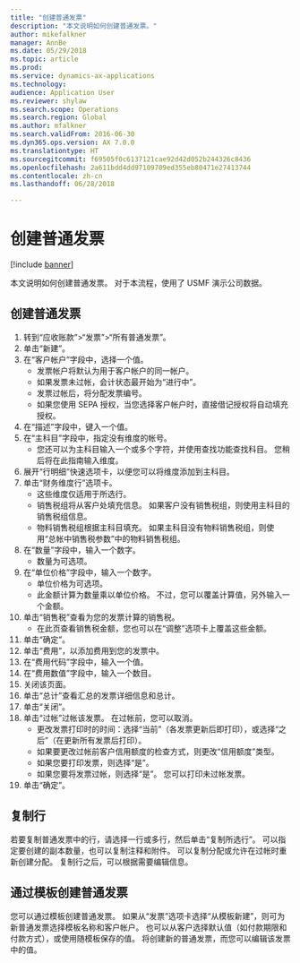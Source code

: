 ```yaml
--- 
title: "创建普通发票"
description: "本文说明如何创建普通发票。"
author: mikefalkner
manager: AnnBe
ms.date: 05/29/2018
ms.topic: article
ms.prod: 
ms.service: dynamics-ax-applications
ms.technology: 
audience: Application User
ms.reviewer: shylaw
ms.search.scope: Operations
ms.search.region: Global
ms.author: mfalkner
ms.search.validFrom: 2016-06-30
ms.dyn365.ops.version: AX 7.0.0
ms.translationtype: HT
ms.sourcegitcommit: f69505f0c6137121cae92d42d052b244326c8436
ms.openlocfilehash: 2a611bdd4dd97109709ed355eb80471e27413744
ms.contentlocale: zh-cn
ms.lasthandoff: 06/28/2018

---
```


# <a name="create-a-free-text-invoice"></a>创建普通发票

[!include [banner](../includes/banner.md)]

本文说明如何创建普通发票。 对于本流程，使用了 USMF 演示公司数据。

## <a name="create-a-free-text-invoice"></a>创建普通发票

1. 转到“应收账款”>“发票”>“所有普通发票”。
2. 单击“新建”。
3. 在“客户帐户”字段中，选择一个值。
    * 发票帐户将默认为用于客户帐户的同一帐户。   
    * 如果发票未过帐，会计状态最开始为“进行中”。   
    * 发票过帐后，将分配发票编号。  
    * 如果您使用 SEPA 授权，当您选择客户帐户时，直接借记授权将自动填充授权。  
4. 在“描述”字段中，键入一个值。
5. 在“主科目”字段中，指定没有维度的帐号。
    * 您还可以为主科目输入一个或多个字符，并使用查找功能查找科目。 您稍后将在此指南输入维度。  
6. 展开“行明细”快速选项卡，以便您可以将维度添加到主科目。
7. 单击“财务维度行”选项卡。
    * 这些维度仅适用于所选行。    
    * 销售税组将从客户处填充信息。 如果客户没有销售税组，则使用主科目的销售税组信息。  
    * 物料销售税组根据主科目填充。 如果主科目没有物料销售税组，则使用“总帐中销售税参数”中的物料销售税组。    
8. 在“数量”字段中，输入一个数字。
    * 数量为可选项。  
9. 在“单位价格”字段中，输入一个数字。
    * 单位价格为可选项。  
    * 此金额计算为数量乘以单位价格。 不过，您可以覆盖计算值，另外输入一个金额。  
10. 单击“销售税”查看为您的发票计算的销售税。
    * 在此页查看销售税金额，您也可以在“调整”选项卡上覆盖这些金额。  
11. 单击“确定”。
12. 单击“费用”，以添加费用到您的发票中。 
13. 在“费用代码”字段中，输入一个值。
14. 在“费用数值”字段中，输入一个数目。
15. 关闭该页面。
16. 单击“总计”查看汇总的发票详细信息和总计。
17. 单击“关闭”。
18. 单击“过帐”过帐该发票。 在过帐前，您可以取消。
    * 更改发票打印时的时间：选择“当前”（各发票更新后即打印），或选择“之后”（在更新所有发票后打印）。  
    * 如果要更改过帐前客户信用额度的检查方式，则更改“信用额度”类型。  
    * 如果您要打印发票，则选择“是”。  
    * 如果您要将发票过帐，则选择“是”。 您可以打印未过帐发票。  
19. 单击“确定”。

## <a name="copy-lines"></a>复制行
若要复制普通发票中的行，请选择一行或多行，然后单击“复制所选行”。 可以指定要创建的副本数量，也可以复制注释和附件。 可以复制分配或允许在过帐时重新创建分配。 复制行之后，可以根据需要编辑信息。 

## <a name="create-a-free-text-invoice-from-a-template"></a>通过模板创建普通发票
您可以通过模板创建普通发票。 如果从“发票”选项卡选择“从模板新建”，则可为新普通发票选择模板名称和客户帐户。 也可以从客户选择默认值（如付款期限和付款方式），或使用随模板保存的值。 将创建新的普通发票，而您可以编辑该发票中的值。 


